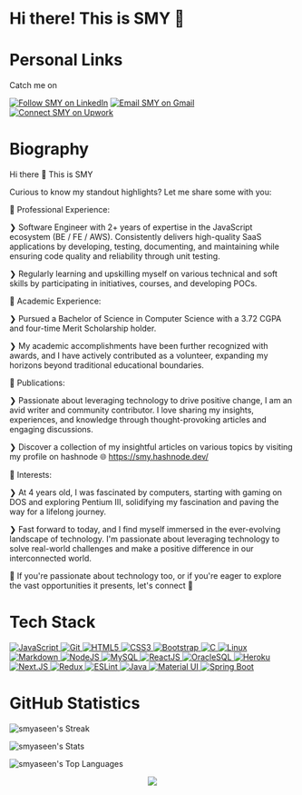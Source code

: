 # Hi there! This is SMY 👋

<h1 align="left">Personal Links</h1>

Catch me on

<p align="left">
  <a href="https://www.linkedin.com/in/sm-y/"><img title="Follow SMY on LinkedIn" src="https://img.shields.io/badge/LinkedIn-0077B5?style=for-the-badge&logo=linkedin&logoColor=white"/></a>
  <a href="mailto:smyaseen164@gmail.com"><img title="Email SMY on Gmail" src="https://img.shields.io/badge/Gmail-D14836?style=for-the-badge&logo=gmail&logoColor=white"/></a>
  <a href="https://www.upwork.com/freelancers/~0120c7b3eef315ce13"><img title="Connect SMY on Upwork" src="https://img.shields.io/badge/Upwork-6FDA44?style=for-the-badge&logo=Upwork&logoColor=white"/></a>
   
  
</p>

<h1 align="left">Biography</h1>

Hi there 👋 This is SMY 

Curious to know my standout highlights? Let me share some with you:

🎯 Professional Experience:

❯ Software Engineer with 2+ years of expertise in the JavaScript ecosystem (BE / FE / AWS). Consistently delivers high-quality SaaS applications by developing, testing, documenting, and maintaining while ensuring code quality and reliability through unit testing.

❯ Regularly learning and upskilling myself on various technical and soft skills by participating in initiatives, courses, and developing POCs.

🎯 Academic Experience:

❯ Pursued a Bachelor of Science in Computer Science with a 3.72 CGPA and four-time Merit Scholarship holder.

❯ My academic accomplishments have been further recognized with awards, and I have actively contributed as a volunteer, expanding my horizons beyond traditional educational boundaries.

🎯 Publications:

❯ Passionate about leveraging technology to drive positive change, I am an avid writer and community contributor. I love sharing my insights, experiences, and knowledge through thought-provoking articles and engaging discussions. 

❯ Discover a collection of my insightful articles on various topics by visiting my profile on hashnode 🌐 https://smy.hashnode.dev/

🎯 Interests:

❯ At 4 years old, I was fascinated by computers, starting with gaming on DOS and exploring Pentium III, solidifying my fascination and paving the way for a lifelong journey.

❯ Fast forward to today, and I find myself immersed in the ever-evolving landscape of technology. I'm passionate about leveraging technology to solve real-world challenges and make a positive difference in our interconnected world.

👋 If you're passionate about technology too, or if you're eager to explore the vast opportunities it presents, let's connect 🤝

# Tech Stack

<p align="left">
 <a href="#">
<img alt="JavaScript" src="https://img.shields.io/badge/javascript%20-%23323330.svg?&style=for-the-badge&logo=javascript&logoColor=%23F7DF1E"/>
<img alt="Git" src="https://img.shields.io/badge/git%20-%23F05033.svg?&style=for-the-badge&logo=git&logoColor=white"/>
<img alt="HTML5" src="https://img.shields.io/badge/html5%20-%23E34F26.svg?&style=for-the-badge&logo=html5&logoColor=white"/>
<img alt="CSS3" src="https://img.shields.io/badge/css3%20-%231572B6.svg?&style=for-the-badge&logo=css3&logoColor=white"/>
<img alt="Bootstrap" src="https://img.shields.io/badge/bootstrap%20-%23563D7C.svg?&style=for-the-badge&logo=bootstrap&logoColor=white"/>
<img alt="C" src="https://img.shields.io/badge/c%20-%2300599C.svg?&style=for-the-badge&logo=c&logoColor=white"/>
<img alt="Linux" src="https://img.shields.io/badge/Ubuntu-E95420?style=for-the-badge&logo=ubuntu&logoColor=white" />
<img alt="Markdown" src="https://img.shields.io/badge/markdown-%23000000.svg?&style=for-the-badge&logo=markdown&logoColor=white"/>
<img alt="NodeJS" src="https://img.shields.io/badge/Nodejs-Nodejs?style=for-the-badge&logo=node.js&color=303030"/>
<img alt='MySQL' src="https://img.shields.io/badge/SQL-MySQL?style=for-the-badge&logo=mysql&color=F29111"/>
<img alt='ReactJS' src="https://img.shields.io/badge/ReactJS-ReactJS?style=for-the-badge&logo=react&color=303030"/>   
<img alt='OracleSQL' src="https://img.shields.io/badge/OracleSQL-OracleSQL?style=for-the-badge&logo=oracle&color=F80000"/>
<img alt='Heroku' src="https://img.shields.io/badge/Heroku-Heroku?style=for-the-badge&logo=heroku&color=430098"/>
<img alt='Next.JS' src="https://img.shields.io/badge/NextJS-NextJS?style=for-the-badge&logo=next.js&color=000000"/>
<img alt="Redux" src="https://img.shields.io/badge/Redux-Redux?style=for-the-badge&logo=redux&logoColor=fff&color=764ABC"/>
<img alt="ESLint" src="https://img.shields.io/badge/ESLint-ESLint?style=for-the-badge&logo=eslint&logoColor=fff&color=4B32C3"/>   
<img alt="Java" src="https://img.shields.io/badge/Java-007396?style=for-the-badge&logo=java&logoColor=fff&color=007396"/>
<img alt="Material UI" src="https://img.shields.io/badge/material%2dui-0081CB?style=for-the-badge&logo=material%2Dui&logoColor=fff&color=0081CB"/>
<img alt="Spring Boot" src="https://img.shields.io/badge/Spring-6DB33F?style=for-the-badge&logo=Spring&logoColor=fff&color=6DB33F"/>  
 </a>
</p>

<h1 align="left">GitHub Statistics</h1>

![smyaseen's Streak](https://github-readme-streak-stats.herokuapp.com/?user=smyaseen&theme=vue-dark&hide_border=true)

![smyaseen's Stats](https://github-readme-stats.vercel.app/api?username=smyaseen&theme=vue-dark&show_icons=true&hide_border=true&count_private=true)

![smyaseen's Top Languages](https://github-readme-stats.vercel.app/api/top-langs/?username=smyaseen&theme=vue-dark&show_icons=true&hide_border=true&layout=compact)

<div align="center">
   <img src="https://github-profile-trophy.vercel.app/?username=smyaseen&theme=flat&no-frame=true&margin-w=30" />
</div>              

